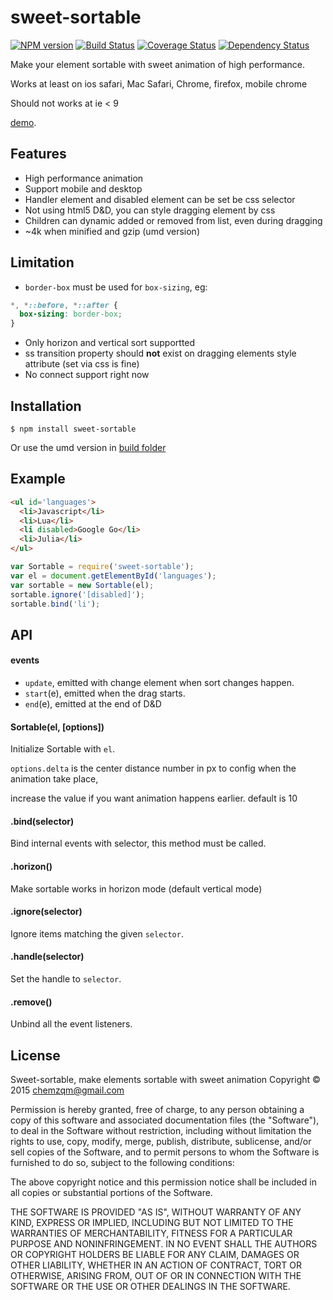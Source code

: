 # sweet-sortable

[![NPM version](https://img.shields.io/npm/v/sweet-sortable.svg?style=flat-square)](https://www.npmjs.com/package/sweet-sortable)
[![Build Status](https://img.shields.io/travis/chemzqm/sweet-sortable/master.svg?style=flat-square)](http://travis-ci.org/chemzqm/sweet-sortable)
[![Coverage Status](https://img.shields.io/coveralls/chemzqm/sweet-sortable/master.svg?style=flat-square)](https://coveralls.io/github/chemzqm/sweet-sortable?branch=master)
[![Dependency Status](https://img.shields.io/david/chemzqm/sweet-sortable.svg?style=flat-square)](https://david-dm.org/chemzqm/sweet-sortable)

  Make your element sortable with sweet animation of high performance.

  Works at least on ios safari, Mac Safari, Chrome, firefox, mobile chrome

  Should not works at ie < 9

  [demo](http://chemzqm.github.io/sweet-sortable/index.html).

## Features

* High performance animation
* Support mobile and desktop
* Handler element and disabled element can be set be css selector
* Not using html5 D&D, you can style dragging element by css
* Children can dynamic added or removed from list, even during dragging
* ~4k when minified and gzip (umd version)

## Limitation

* `border-box` must be used for `box-sizing`, eg:
``` css
*, *::before, *::after {
  box-sizing: border-box;
}
```
* Only horizon and vertical sort supportted
* ss transition property should **not** exist on dragging elements style attribute (set via css is fine)
* No connect support right now

## Installation

    $ npm install sweet-sortable

Or use the umd version in [build folder](https://github.com/chemzqm/sweet-sortable/tree/master/build)

## Example

``` html
<ul id='languages'>
  <li>Javascript</li>
  <li>Lua</li>
  <li disabled>Google Go</li>
  <li>Julia</li>
</ul>
```

``` js
var Sortable = require('sweet-sortable');
var el = document.getElementById('languages');
var sortable = new Sortable(el);
sortable.ignore('[disabled]');
sortable.bind('li');
```

## API

#### events

  - `update`, emitted with change element when sort changes happen.
  - `start`(e), emitted when the drag starts.
  - `end`(e), emitted at the end of D&D

#### Sortable(el, [options])

Initialize Sortable with `el`.

`options.delta` is the center distance number in px to config when the animation take place,

increase the value if you want animation happens earlier.  default is 10

#### .bind(selector)

Bind internal events with selector, this method must be called.

#### .horizon()

Make sortable works in horizon mode (default vertical mode)

#### .ignore(selector)

Ignore items matching the given `selector`.

#### .handle(selector)

Set the handle to `selector`.

#### .remove()

Unbind all the event listeners.

## License

Sweet-sortable, make elements sortable with sweet animation
Copyright © 2015 chemzqm@gmail.com

Permission is hereby granted, free of charge, to any person obtaining
a copy of this software and associated documentation files (the "Software"),
to deal in the Software without restriction, including without limitation
the rights to use, copy, modify, merge, publish, distribute, sublicense,
and/or sell copies of the Software, and to permit persons to whom the
Software is furnished to do so, subject to the following conditions:

The above copyright notice and this permission notice shall be included
in all copies or substantial portions of the Software.

THE SOFTWARE IS PROVIDED "AS IS", WITHOUT WARRANTY OF ANY KIND,
EXPRESS OR IMPLIED, INCLUDING BUT NOT LIMITED TO THE WARRANTIES
OF MERCHANTABILITY, FITNESS FOR A PARTICULAR PURPOSE AND NONINFRINGEMENT.
IN NO EVENT SHALL THE AUTHORS OR COPYRIGHT HOLDERS BE LIABLE FOR ANY CLAIM,
DAMAGES OR OTHER LIABILITY, WHETHER IN AN ACTION OF CONTRACT,
TORT OR OTHERWISE, ARISING FROM, OUT OF OR IN CONNECTION WITH THE SOFTWARE
OR THE USE OR OTHER DEALINGS IN THE SOFTWARE.

